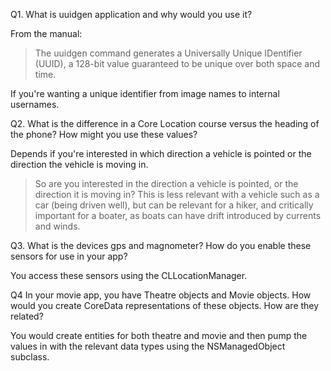 Q1. What is uuidgen application and why would you use it?

From the manual:
>The uuidgen command generates a Universally Unique IDentifier (UUID), a 128-bit value guaranteed to be unique over both space and time.

If you're wanting a unique identifier from image names to internal usernames.


Q2. What is the difference in a Core Location course versus the heading of the phone? How might you use these values?

Depends if you're interested in which direction a vehicle is pointed or the direction the vehicle is moving in.

>So are you interested in the direction a vehicle is pointed, or the direction it is moving in? This is less relevant with a vehicle such as a car (being driven well), but can be relevant for a hiker, and critically important for a boater, as boats can have drift introduced by currents and winds.

Q3. What is the devices gps and magnometer? How do you enable these sensors for use in your app?

You access these sensors using the CLLocationManager.

Q4 In your movie app, you have Theatre objects and Movie objects. How would you create CoreData representations of these objects. How are they related?

You would create entities for both theatre and movie and then pump the values in with the relevant data types using the NSManagedObject subclass. 
